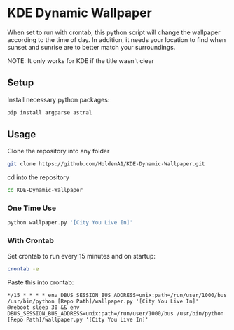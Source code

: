 
# KDE Dynamic Wallpaper

When set to run with crontab, this python script will change the wallpaper according to the time of day. In addition, it needs your location to find when sunset and sunrise are to better match your surroundings.

NOTE: It only works for KDE if the title wasn't clear

## Setup

Install necessary python packages:

```bash
pip install argparse astral
```

## Usage

Clone the repository into any folder

```bash
git clone https://github.com/HoldenA1/KDE-Dynamic-Wallpaper.git
```

cd into the repository

```bash
cd KDE-Dynamic-Wallpaper
```

### One Time Use

```bash
python wallpaper.py '[City You Live In]'
```

### With Crontab

Set crontab to run every 15 minutes and on startup:

```bash
crontab -e
```

Paste this into crontab:

```crontab
*/15 * * * * env DBUS_SESSION_BUS_ADDRESS=unix:path=/run/user/1000/bus /usr/bin/python [Repo Path]/wallpaper.py '[City You Live In]'
@reboot sleep 30 && env DBUS_SESSION_BUS_ADDRESS=unix:path=/run/user/1000/bus /usr/bin/python [Repo Path]/wallpaper.py '[City You Live In]'
```

